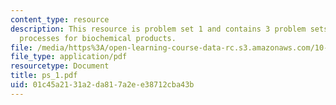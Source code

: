 ```yaml
---
content_type: resource
description: This resource is problem set 1 and contains 3 problem sets on separation
  processes for biochemical products.
file: /media/https%3A/open-learning-course-data-rc.s3.amazonaws.com/10-445-separation-processes-for-biochemical-products-summer-2005/01c45a2131a2da817a2ee38712cba43b_ps_1.pdf
file_type: application/pdf
resourcetype: Document
title: ps_1.pdf
uid: 01c45a21-31a2-da81-7a2e-e38712cba43b
---
```

